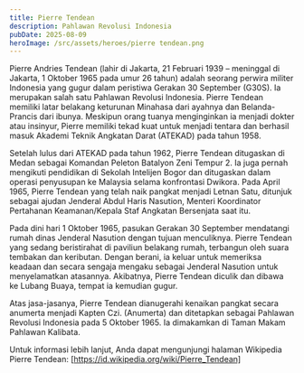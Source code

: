 ```yaml
---
title: Pierre Tendean
description: Pahlawan Revolusi Indonesia
pubDate: 2025-08-09
heroImage: /src/assets/heroes/pierre tendean.png
---
```

Pierre Andries Tendean (lahir di Jakarta, 21 Februari 1939 – meninggal di Jakarta, 1 Oktober 1965 pada umur 26 tahun) adalah seorang perwira militer Indonesia yang gugur dalam peristiwa Gerakan 30 September (G30S). Ia merupakan salah satu Pahlawan Revolusi Indonesia. Pierre Tendean memiliki latar belakang keturunan Minahasa dari ayahnya dan Belanda-Prancis dari ibunya. Meskipun orang tuanya menginginkan ia menjadi dokter atau insinyur, Pierre memiliki tekad kuat untuk menjadi tentara dan berhasil masuk Akademi Teknik Angkatan Darat (ATEKAD) pada tahun 1958.

Setelah lulus dari ATEKAD pada tahun 1962, Pierre Tendean ditugaskan di Medan sebagai Komandan Peleton Batalyon Zeni Tempur 2. Ia juga pernah mengikuti pendidikan di Sekolah Intelijen Bogor dan ditugaskan dalam operasi penyusupan ke Malaysia selama konfrontasi Dwikora. Pada April 1965, Pierre Tendean yang telah naik pangkat menjadi Letnan Satu, ditunjuk sebagai ajudan Jenderal Abdul Haris Nasution, Menteri Koordinator Pertahanan Keamanan/Kepala Staf Angkatan Bersenjata saat itu.

Pada dini hari 1 Oktober 1965, pasukan Gerakan 30 September mendatangi rumah dinas Jenderal Nasution dengan tujuan menculiknya. Pierre Tendean yang sedang beristirahat di paviliun belakang rumah, terbangun oleh suara tembakan dan keributan. Dengan berani, ia keluar untuk memeriksa keadaan dan secara sengaja mengaku sebagai Jenderal Nasution untuk menyelamatkan atasannya. Akibatnya, Pierre Tendean diculik dan dibawa ke Lubang Buaya, tempat ia kemudian gugur.

Atas jasa-jasanya, Pierre Tendean dianugerahi kenaikan pangkat secara anumerta menjadi Kapten Czi. (Anumerta) dan ditetapkan sebagai Pahlawan Revolusi Indonesia pada 5 Oktober 1965. Ia dimakamkan di Taman Makam Pahlawan Kalibata.

Untuk informasi lebih lanjut, Anda dapat mengunjungi halaman Wikipedia Pierre Tendean: [https://id.wikipedia.org/wiki/Pierre_Tendean]
